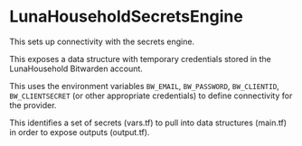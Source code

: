 # LunaHouseholdSecretsEngine

This sets up connectivity with the secrets engine.

This exposes a data structure with temporary credentials stored in the LunaHousehold Bitwarden account.

This uses the environment variables `BW_EMAIL`, `BW_PASSWORD`, `BW_CLIENTID`, `BW_CLIENTSECRET` (or other appropriate credentials) to define connectivity for the provider.

This identifies a set of secrets (vars.tf) to pull into data structures (main.tf) in order to expose outputs (output.tf).